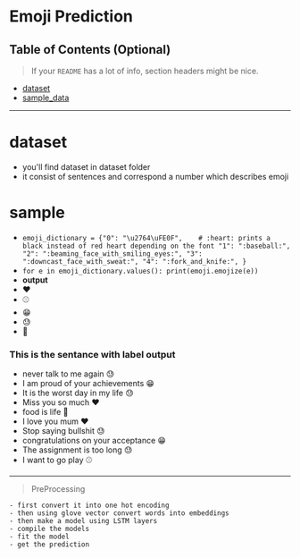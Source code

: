 # Emoji Prediction

## Table of Contents (Optional)

> If your `README` has a lot of info, section headers might be nice.

- [dataset](#dataset)
- [sample_data](#sample)
---

# dataset
- you'll find dataset in dataset folder
- it consist of sentences and correspond a number which describes emoji

# sample
- `emoji_dictionary = {"0": "\u2764\uFE0F",    # :heart: prints a black instead of red heart depending on the font
                    "1": ":baseball:",
                    "2": ":beaming_face_with_smiling_eyes:",
                    "3": ":downcast_face_with_sweat:",
                    "4": ":fork_and_knife:",
                   }`
- `for e in emoji_dictionary.values():
    print(emoji.emojize(e)) ` 
- **output**
- ❤️
- ⚾
- 😁
- 😓 
- 🍴


### This is the sentance with label output
- never talk to me again 😓
- I am proud of your achievements 😁
- It is the worst day in my life 😓
- Miss you so much ❤️
- food is life 🍴
- I love you mum ❤️
- Stop saying bullshit 😓
- congratulations on your acceptance 😁
- The assignment is too long  😓
- I want to go play ⚾

---

> PreProcessing
```shell
- first convert it into one hot encoding
- then using glove vector convert words into embeddings
- then make a model using LSTM layers 
- compile the models 
- fit the model 
- get the prediction                  
```
